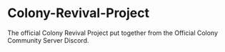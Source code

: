 # Colony-Revival-Project
The official Colony Revival Project put together from the Official Colony Community Server Discord.
